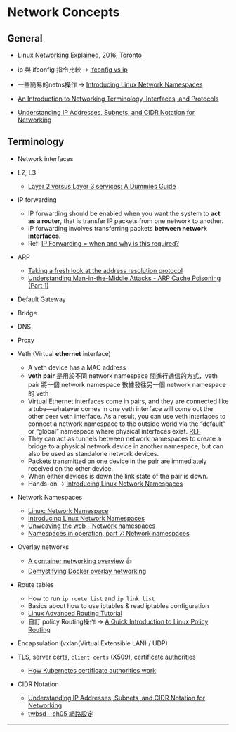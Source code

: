 # Network Concepts

## General

- [Linux Networking Explained, 2016, Toronto](https://goo.gl/irrnwa)

- ip 與 ifconfig 指令比較 -> [ifconfig vs ip](https://p5r.uk/blog/2010/ifconfig-ip-comparison.html)

- 一些簡易的netns操作 -> [Introducing Linux Network Namespaces](https://blog.scottlowe.org/2013/09/04/introducing-linux-network-namespaces/)

- [An Introduction to Networking Terminology, Interfaces, and Protocols](https://www.digitalocean.com/community/tutorials/an-introduction-to-networking-terminology-interfaces-and-protocols)

- [Understanding IP Addresses, Subnets, and CIDR Notation for Networking](https://www.digitalocean.com/community/tutorials/understanding-ip-addresses-subnets-and-cidr-notation-for-networking)


## Terminology

- Network interfaces
- L2, L3
  - [Layer 2 versus Layer 3 services: A Dummies Guide](http://www.vertel.com.au/blog/layer-2-versus-layer-3-services-a-dummies-guide)
- IP forwarding
  - IP forwarding should be enabled when you want the system to **act as a router**, that is transfer IP packets from one network to another.
  - IP forwarding involves transferring packets **between network interfaces**.
  - Ref: [IP Forwarding = when and why is this required?](https://serverfault.com/questions/248841/ip-forwarding-when-and-why-is-this-required)
- ARP
  - [Taking a fresh look at the address resolution protocol](http://techgenix.com/address-resolution-protocol/)
  - [Understanding Man-in-the-Middle Attacks - ARP Cache Poisoning (Part 1)](http://techgenix.com/understanding-man-in-the-middle-attacks-arp-part1/)
- Default Gateway
- Bridge
- DNS
- Proxy
- Veth (Virtual **ethernet** interface)
  - A veth device has a MAC address
  - **veth pair** 是用於不同 network namespace 間進行通信的方式，veth pair 將一個 network namespace 數據發往另一個 network namespace 的 veth
  - Virtual Ethernet interfaces come in pairs, and they are connected like a tube—whatever comes in one veth interface will come out the other peer veth interface. As a result, you can use veth interfaces to connect a network namespace to the outside world via the “default” or “global” namespace where physical interfaces exist. [REF](https://stackoverflow.com/questions/25641630/virtual-networking-devices-in-linux)
  - They can act as tunnels between network namespaces to create a bridge to a physical network device in another namespace, but can also be used as standalone network devices.
  - Packets transmitted on one device in the pair are immediately received on the other device.  
  - When either devices is down the link state of the pair is down.
  - Hands-on -> [Introducing Linux Network Namespaces](https://blog.scottlowe.org/2013/09/04/introducing-linux-network-namespaces/)

- Network Namespaces
  - [Linux: Network Namespace](http://abregman.com/2016/09/29/linux-network-namespace/)
  - [Introducing Linux Network Namespaces](https://blog.scottlowe.org/2013/09/04/introducing-linux-network-namespaces/)
  - [Unweaving the web - Network namespaces](https://blogs.igalia.com/dpino/2016/04/10/network-namespaces/)
  - [Namespaces in operation, part 7: Network namespaces](https://lwn.net/Articles/580893/)

- Overlay networks
  - [A container networking overview](https://jvns.ca/blog/2016/12/22/container-networking/) :thumbsup:
  - [Demystifying Docker overlay networking](http://blog.nigelpoulton.com/demystifying-docker-overlay-networking/)

- Route tables
  - How to run `ip route list` and `ip link list`
  - Basics about how to use iptables & read iptables configuration
  - [Linux Advanced Routing Tutorial](https://www.linuxjournal.com/content/linux-advanced-routing-tutorial)
  - 自訂 policy Routing操作 -> [A Quick Introduction to Linux Policy Routing](https://blog.scottlowe.org/2013/05/29/a-quick-introduction-to-linux-policy-routing/)

- Encapsulation (vxlan(Virtual Extensible LAN) / UDP)

- TLS, server certs, `client certs` (X509), certificate authorities
  - [How Kubernetes certificate authorities work](https://jvns.ca/blog/2017/08/05/how-kubernetes-certificates-work/)

- CIDR Notation
  - [Understanding IP Addresses, Subnets, and CIDR Notation for Networking](https://www.digitalocean.com/community/tutorials/understanding-ip-addresses-subnets-and-cidr-notation-for-networking)
  - [twbsd - ch05 網路設定](https://www.twbsd.org/cht/book/ch05.htm)
---

